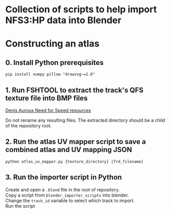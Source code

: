 # Collection of scripts to help import NFS3:HP data into Blender

# Constructing an atlas

## 0. Install Python prerequisites

`pip install numpy pillow "drawsvg~=2.0"`

## 1. Run FSHTOOL to extract the track's QFS texture file into BMP files

[Denis Auroux Need for Speed resources](http://www.math.polytechnique.fr/cmat/auroux/nfs/)

Do not rename any resulting files. The extracted directory should be a child of the repository root.

## 2. Run the atlas UV mapper script to save a combined atlas and UV mapping JSON

`python atlas_uv_mapper.py {texture_directory} {frd_filename}`

## 3. Run the importer script in Python

Create and open a `.blend` file in the root of repository.  
Copy a script from `blender_importer_scripts` into blender.  
Change the `track_id` variable to select which track to import.  
Run the script  
